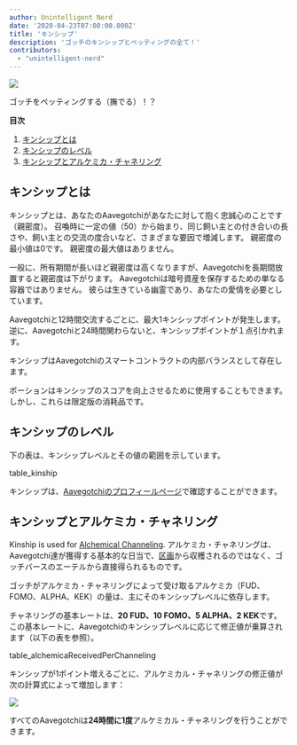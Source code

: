 ```yaml
---
author: Unintelligent Nerd
date: '2020-04-23T07:00:00.000Z'
title: 'キンシップ'
description: 'ゴッチのキンシップとペッティングの全て！'
contributors:
  - "unintelligent-nerd"
---
```


<div class="headerImageContainer">
<img class="headerImage" src="/kinship/petgotchi.gif">
<p class="headerImageText">ゴッチをペッティングする（撫でる）！？</p>
</div>

<div class="contentsBox">

**目次**

<ol>
<li><a href=#what-is-kinship>キンシップとは</a></li>
<li><a href=#kinship-levels>キンシップのレベル</a></li>
<li><a href=#kinship-and-alchemical-channeling>キンシップとアルケミカ・チャネリング</a></li>
</ol>

</div>

## キンシップとは

キンシップとは、あなたのAavegotchiがあなたに対して抱く忠誠心のことです（親密度）。 召喚時に一定の値（50）から始まり、同じ飼い主との付き合いの長さや、飼い主との交流の度合いなど、さまざまな要因で増減します。 親密度の最小値は0です。 親密度の最大値はありません。

一般に、所有期間が長いほど親密度は高くなりますが、Aavegotchiを長期間放置すると親密度は下がります。 Aavegotchiは暗号資産を保存するための単なる容器ではありません。 彼らは生きている幽霊であり、あなたの愛情を必要としています。

Aavegotchiと12時間交流するごとに、最大1キンシップポイントが発生します。 逆に、Aavegotchiと24時間関わらないと、キンシップポイントが１点引かれます。

キンシップはAavegotchiのスマートコントラクトの内部バランスとして存在します。

ポーションはキンシップのスコアを向上させるために使用することもできます。 しかし、これらは限定版の消耗品です。

## キンシップのレベル

下の表は、キンシップレベルとその値の範囲を示しています。

table_kinship

キンシップは、[Aavegotchiのプロフィールページ](/aavegotchi-profile)で確認することができます。

## キンシップとアルケミカ・チャネリング

Kinship is used for [Alchemical Channeling](/alchemical-channeling). アルケミカ・チャネリングは、Aavegotchi達が獲得する基本的な日当で、[区画](/gotchiverse)から収穫されるのではなく、ゴッチバースのエーテルから直接得られるものです。

ゴッチがアルケミカ・チャネリングによって受け取るアルケミカ（FUD、FOMO、ALPHA、KEK）の量は、主にそのキンシップレベルに依存します。

チャネリングの基本レートは、**20 FUD、10 FOMO、5 ALPHA、2 KEK**です。この基本レートに、Aavegotchiのキンシップレベルに応じて修正値が乗算されます（以下の表を参照）。

table_alchemicaReceivedPerChanneling

キンシップが1ポイント増えるごとに、アルケミカル・チャネリングの修正値が次の計算式によって増加します：

<img class="bodyImage" src="/kinship/alchemical-channeling-modifier.png" />

すべてのAavegotchiは**24時間に1度**アルケミカル・チャネリングを行うことができます。

